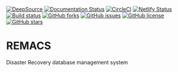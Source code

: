 [![DeepSource](https://deepsource.io/gh/KOSASIH/REMACS.svg/?label=active+issues&show_trend=true&token=HXi0MaFwgvTuSDeP6_iEUPW1)](https://deepsource.io/gh/KOSASIH/REMACS/?ref=repository-badge)
[![Documentation Status](https://readthedocs.org/projects/remacs/badge/?version=latest)](https://remacs.readthedocs.io/en/latest/?badge=latest)
[![CircleCI](https://circleci.com/gh/KOSASIH/REMACS/tree/main.svg?style=svg)](https://circleci.com/gh/KOSASIH/REMACS/tree/main)
[![Netlify Status](https://api.netlify.com/api/v1/badges/4d2dbcc2-f709-43bd-b0dc-a7af9a29538e/deploy-status)](https://app.netlify.com/sites/remacs/deploys)    
[![Build status](https://ci.appveyor.com/api/projects/status/fteipijqlwt54j0u?svg=true)](https://ci.appveyor.com/project/KOSASIH/remacs)
[![GitHub forks](https://img.shields.io/github/forks/KOSASIH/REMACS)](https://github.com/KOSASIH/REMACS/network)
[![GitHub issues](https://img.shields.io/github/issues/KOSASIH/REMACS)](https://github.com/KOSASIH/REMACS/issues)
[![GitHub license](https://img.shields.io/github/license/KOSASIH/REMACS)](https://github.com/KOSASIH/REMACS/blob/main/LICENSE)
[![GitHub stars](https://img.shields.io/github/stars/KOSASIH/REMACS)](https://github.com/KOSASIH/REMACS/stargazers)



# REMACS
Disaster Recovery database management system
